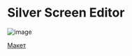 # Silver Screen Editor

![image](https://github.com/user-attachments/assets/a29ff776-2f00-48f8-af8b-15cc3e628d8d)

[Макет](https://www.figma.com/design/ySFG5GAiNJNX59Y3lJAube/Untitled?node-id=0-1&t=0E2U2U6dK1W6fdVZ-1)
